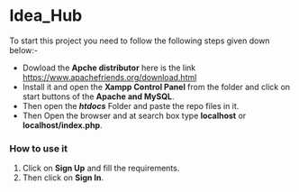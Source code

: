 # Idea_Hub
To start this project you need to follow the following steps given down below:-
* Dowload the **Apche distributor** here is the link https://www.apachefriends.org/download.html
* Install it and open the **Xampp Control Panel** from the folder and click on start buttons of the **Apache and MySQL**.
* Then open the **_htdocs_** Folder and paste the repo files in it.
* Then Open the browser and at search box type **localhost** or **localhost/index.php**.

### How to use it
1. Click on **Sign Up** and fill the requirements.
2. Then click on **Sign In**.
